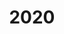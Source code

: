 ---
title: "2020"
collection: publications
permalink: /publication/2010-10-01-paper
excerpt: "<br/><img src='/images/2020-3.png' alt='www' width='300' height='200' style='float:left'>"
paperurl: 'https://www.sciencedirect.com/science/article/pii/S0010448520300518?via%3Dihub'
citation: 'Zheng Liu, Weina Wang, Saishang Zhong, Bohong Zeng, Jinqin Liu, Weiming Wang. (2020). &quot;Mesh Denoising via a Novel Mumford-Shah Framework.&quot; <i>Computer-Aided Design (Proc. SPM2020)</i> 2020 126: 102858.  CCF: B.'
---